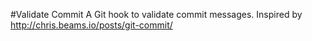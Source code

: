 #Validate Commit
A Git hook to validate commit messages. Inspired by http://chris.beams.io/posts/git-commit/